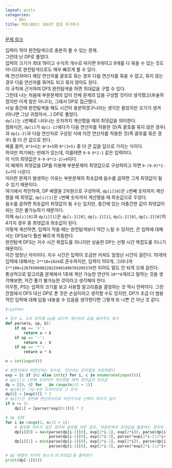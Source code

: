 ```yaml
---
layout: posts
categories:
    - BOJ
title: 백준(BOJ) 16637 괄호 추가하기
---
```


[문제 링크](https://www.acmicpc.net/problem/16637)

입력이 작아 완전탐색으로 충분히 풀 수 있는 문제.  
그런데 난 DP로 풀었다.  
입력의 크기가 최대 19이고 수식의 개수로 따지면 9개이고 9개를 다 묶을 수 있는 것도 아니므로 완전탐색으로도 매우 빠르게 풀 수 있다.  
매 연산자마다 해당 연산자를 괄호로 묶는 경우 다음 연산자를 묶을 수 없고, 묶지 않는 경우 다음 연산자를 묶어도 되고 묶지 않아도 된다.  
이 규칙에 근거하여 DFS 완전탐색을 하면 최대값을 구할 수 있다.  
그런데 나는 처음에 부분문제의 답이 전체 문제의 답을 구성할 것이라 생각했고(후술하겠지만 이게 참은 아니다), 그래서 DP로 접근했다.  
사실 중간에 완전탐색을 해도 시간이 충분하겠구나라는 생각은 들었지만 오기가 생겨(아니면 그냥 귀찮아서...) DP로 풀었다.  
`dp[i]`는 `i`번째로 나타나는 숫자까지 계산했을 때의 최댓값을 의미한다.  
점화식은, `dp[i]`가 `dp[i-1]`에다가 다음 연산자를 적용한 것(즉 괄호를 묶지 않은 경우)과 `dp[i-2]`과 다음 연산자로 구성된 식에 이전 연산자를 적용한 것(즉 괄호를 묶은 경우) 중 더 큰 값으로 한다.  
예를 들어, `8*3+5`는 `8*3+5`와 `8*(3+5)` 중 더 큰 값을 답으로 가지는 식이다.  
하지만 여기에는 반례가 있는데, 이를테면 `9-9-9*2-1` 같은 입력이다.  
이 식의 최댓값은 `9-9-9*(1-2)=9`이다.  
이 예제의 최댓값을 DP를 이용해 부분문제의 최댓값으로 구성하려고 하면 `9-(9-9)*1-2=7`이 나온다.  
이러한 문제가 발생하는 이유는 부분문제의 최솟값에 음수를 곱하면 그게 최댓값이 될 수 있기 때문이다.  
여기에서 착안하여, DP 배열을 2차원으로 구성하여, `dp[i][0]`은 `i`번째 숫자까지 계산했을 때 최댓값, `dp[i][1]`은 `i`번째 숫자까지 계산했을 때 최솟값으로 두었다.  
음수를 곱하면 최솟값이 최댓값이 될 수는 있지만, 중간에 있는 어중간한 값이 최댓값이 되는 것은 불가능하기 때문이다.  
이제 `dp[i][0]`과 `dp[i][1]`은 `dp[i-1][0]`, `dp[i-1][1]`, `dp[i-2][0]`, `dp[i-2][0]`의 4가지 경우 중 최댓값과 최솟값이 된다.  
이렇게 계산하면, 입력이 작을 때는 완전탐색보다 약간 느릴 수 있지만, 큰 입력에 대해서는 DFS보다 훨씬 빠르게 작동한다.  
완전탐색 DFS는 지수 시간 복잡도를 지니지만 상술한 DP는 선형 시간 복잡도를 지니기 때문이다.  
이건 엄청난 차이이다. 지수 시간은 입력이 조금만 커져도 엄청난 시간이 걸린다. 10개의 입력에 대해서는 `2**10=1024`로 준수하지만, 입력이 100개, 그러니까 `2**100=1267650600228229401496703205376`만 되어도 말도 안 되게 오래 걸린다.  
통상적으로 알고리즘 문제에서 1초에 계산 가능한 연산이 `10**8`개라고 말하는 것을 생각해보면, 저건 풀기 불가능한 것이라고 생각해야 한다.  
아무튼, PS는 입력의 크기를 보고 사용할 알고리즘을 결정하는 것 역시 전략이다. 그런 관점에서 DFS 대신 DP로 푼 것은 손실이라고 생각할 수도 있지만, DP가 조금 더 범용적인 입력에 대해 답을 내놓을 수 있음을 생각한다면 그렇게 또 나쁜 건 아닌 것 같다.

```python
#!python

# 정수 a, b와 문자열 op를 넣으면 계산하여 값을 돌려주는 함수
def parse(a, op, b):
    if op == '+':
        return a + b
    if op == '-':
        return a - b
    if op == '*':
        return a * b

n = int(input())

# 표현식에서 피연산자는 정수로, 연산자는 문자열로 저장하였다
exp = [c if i%2 else int(c) for i, c in enumerate(input())]
# dp[i]는 i번째 숫자까지 계산했을 때의 최댓값과 최솟값
dp = [[0, 0] for _ in range(n//2 + 1)]
# dp[0]은 그냥 0번 숫자이므로 그 숫자
dp[0] = [exp[0]] * 2
# dp[1]은 첫번째 연산자이므로 마찬가지로 선택의 여지가 없다
if n >= 3:
    dp[1] = [parse(*exp[0:3])] * 2

# dp 실행
for i in range(2, n//2 + 1):
    # 괄호를 씌우지 않은 경우와 괄호를 씌운 경우, 부분문제의 최댓값을 활용하는 경우와 최솟값을 활용하는 경우, 2*2=4가지 경우를 살펴본다
    dp[i][0] = max(parse(dp[i-1][0], exp[2*i-1], exp[2*i]), parse(dp[i-1][1], exp[2*i-1], exp[2*i]),
                   parse(dp[i-2][0], exp[2*i-3], parse(*exp[2*i-2:2*i+1])), parse(dp[i-2][1], exp[2*i-3], parse(*exp[2*i-2:2*i+1])))
    dp[i][1] = min(parse(dp[i-1][0], exp[2*i-1], exp[2*i]), parse(dp[i-1][1], exp[2*i-1], exp[2*i]),
                   parse(dp[i-2][0], exp[2*i-3], parse(*exp[2*i-2:2*i+1])), parse(dp[i-2][1], exp[2*i-3], parse(*exp[2*i-2:2*i+1])))

# dp 배열의 마지막 원소의 0(최댓값)을 출력한다
print(dp[-1][0])
```
